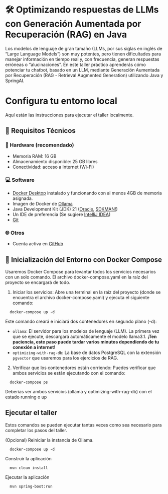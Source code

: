 # 🛠️ Optimizando respuestas de LLMs con Generación Aumentada por Recuperación (RAG) en Java

Los modelos de lenguaje de gran tamaño (LLMs, por sus siglas en inglés de “Large Language Models”) son muy potentes, pero tienen dificultades para manejar información en tiempo real y, con frecuencia, generan respuestas erróneas o “alucinaciones”.
En este taller práctico aprenderás cómo potenciar tu chatbot, basado en un LLM, mediante Generación Aumentada por Recuperación (RAG - Retrieval Augmented Generation) utilizando Java y SpringAI.


# Configura tu entorno local

Aquí están las instrucciones para ejecutar el taller localmente.

## 🧰 Requisitos Técnicos

### 🔧 Hardware (recomendado)
- Memoria RAM: 16 GB
- Almacenamiento disponible: 25 GB libres
- Conectividad: acceso a Internet (Wi-Fi)

### 💻 Software
- [Docker Desktop](https://www.docker.com/products/docker-desktop/) instalado y funcionando con al menos 4GB de memoria asignada.
- Imagen de Docker de [Ollama](https://hub.docker.com/r/ollama/ollama)
- Java Development Kit (JDK) 21 ([Oracle](https://www.oracle.com/java/technologies/javase/jdk21-archive-downloads.html), [SDKMAN!](https://sdkman.io/jdks/))
- Un IDE de preferencia (Se sugiere [IntelliJ IDEA](https://www.jetbrains.com/idea/))
- [Git](https://git-scm.com/)

### 🌐 Otros
- Cuenta activa en [GitHub](https://github.com/)


## 🚀 Inicialización del Entorno con Docker Compose

Usaremos Docker Compose para levantar todos los servicios necesarios con un solo comando. El archivo docker-compose.yaml en la raíz del proyecto se encargará de todo.

1. Iniciar los servicios: Abre una terminal en la raíz del proyecto (donde se encuentra el archivo docker-compose.yaml) y ejecuta el siguiente comando:

```shell
  docker-compose up -d
```
Este comando creará e iniciará dos contenedores en segundo plano (-d):
- `ollama`: El servidor para los modelos de lenguaje (LLM). La primera vez que se ejecute, descargará automáticamente el modelo llama3.1. __¡Ten paciencia, este paso puede tardar varios minutos dependiendo de tu conexión a internet!__
- `optimizing-with-rag-db`: La base de datos PostgreSQL con la extensión `pgvector` que usaremos para los ejercicios de RAG.

2. Verificar que los contenedores están corriendo: Puedes verificar que ambos servicios se están ejecutando con el comando:
```shell
  docker-compose ps
```

Deberías ver ambos servicios (ollama y optimizing-with-rag-db) con el estado running o up

## Ejecutar el taller

Estos comandos se pueden ejecutar tantas veces como sea necesario para completar los pasos del taller.

(Opcional) Reiniciar la instancia de Ollama.
```shell
  docker-compose up -d
```

Construir la aplicación
```shell
  mvn clean install
```

Ejecutar la aplicación
```shell
  mvn spring-boot:run
```